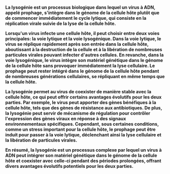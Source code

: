 **La lysogénie est un processus biologique dans lequel un virus à ADN, appelé prophage, s'intègre dans le génome de la cellule hôte plutôt que de commencer immédiatement le cycle lytique, qui consiste en la réplication virale suivie de la lyse de la cellule hôte.**

**Lorsqu'un virus infecte une cellule hôte, il peut choisir entre deux voies principales: la voie lytique et la voie lysogénique. Dans la voie lytique, le virus se réplique rapidement après son entrée dans la cellule hôte, aboutissant à la destruction de la cellule et à la libération de nombreuses particules virales pouvant infecter d'autres cellules. En revanche, dans la voie lysogénique, le virus intègre son matériel génétique dans le génome de la cellule hôte sans provoquer immédiatement la lyse cellulaire. Le prophage peut rester intégré dans le génome de la cellule hôte pendant de nombreuses générations cellulaires, se répliquant en même temps que la cellule hôte.**

**La lysogénie permet au virus de coexister de manière stable avec la cellule hôte, ce qui peut offrir certains avantages évolutifs pour les deux parties. Par exemple, le virus peut apporter des gènes bénéfiques à la cellule hôte, tels que des gènes de résistance aux antibiotiques. De plus, la lysogénie peut servir de mécanisme de régulation pour contrôler l'expression des gènes viraux en réponse à des signaux environnementaux spécifiques. Cependant, sous certaines conditions, comme un stress important pour la cellule hôte, le prophage peut être induit pour passer à la voie lytique, déclenchant ainsi la lyse cellulaire et la libération de particules virales.**

**En résumé, la lysogénie est un processus complexe par lequel un virus à ADN peut intégrer son matériel génétique dans le génome de la cellule hôte et coexister avec celle-ci pendant des périodes prolongées, offrant divers avantages évolutifs potentiels pour les deux parties.**